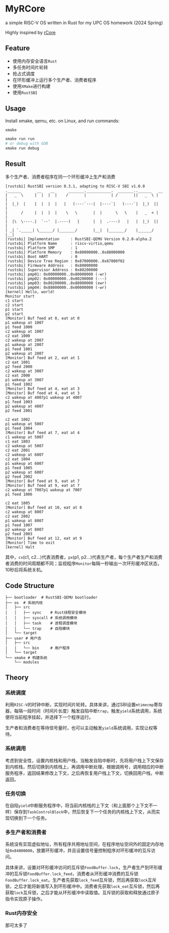 # MyRCore

a simple RISC-V OS written in Rust for my UPC OS homework (2024 Spring)

Highly inspired by [rCore](https://github.com/rcore-os/rCore)

## Feature

- 使用内存安全语言`Rust`
- 多任务时间片轮转
- 抢占式调度
- 在环形缓冲上运行多个生产者、消费者程序
- 使用`XMake`进行构建
- 使用`RustSBI`

## Usage

Install xmake, qemu, etc. on Linux, and run commands:

```bash
xmake

xmake run run
# or debug with GDB
xmake run debug
```

## Result

多个生产者、消费者程序在同一个环形缓冲上生产和消费

```
[rustsbi] RustSBI version 0.3.1, adapting to RISC-V SBI v1.0.0
.______       __    __      _______.___________.  _______..______   __
|   _  \     |  |  |  |    /       |           | /       ||   _  \ |  |
|  |_)  |    |  |  |  |   |   (----`---|  |----`|   (----`|  |_)  ||  |
|      /     |  |  |  |    \   \       |  |      \   \    |   _  < |  |
|  |\  \----.|  `--'  |.----)   |      |  |  .----)   |   |  |_)  ||  |
| _| `._____| \______/ |_______/       |__|  |_______/    |______/ |__|
[rustsbi] Implementation     : RustSBI-QEMU Version 0.2.0-alpha.2
[rustsbi] Platform Name      : riscv-virtio,qemu
[rustsbi] Platform SMP       : 1
[rustsbi] Platform Memory    : 0x80000000..0x88000000
[rustsbi] Boot HART          : 0
[rustsbi] Device Tree Region : 0x87000000..0x87000f02
[rustsbi] Firmware Address   : 0x80000000
[rustsbi] Supervisor Address : 0x80200000
[rustsbi] pmp01: 0x00000000..0x80000000 (-wr)
[rustsbi] pmp02: 0x80000000..0x80200000 (---)
[rustsbi] pmp03: 0x80200000..0x88000000 (xwr)
[rustsbi] pmp04: 0x88000000..0x00000000 (-wr)
[kernel] Hello, world!
Monitor start
c1 start
c2 start
p1 start
p2 start
[Monitor] Buf feed at 0, eat at 0
p1 wakeup at 1007
p1 feed 1000
c2 wakeup at 1007
c2 eat 1000
c2 wakeup at 2007
p1 wakeup at 2007
p1 feed 1001
p2 wakeup at 2007
[Monitor] Buf feed at 2, eat at 1
c2 eat 1001
p2 feed 2000
c2 wakeup at 3007
c2 eat 2000
p1 wakeup at 3007
p1 feed 1002
[Monitor] Buf feed at 4, eat at 3
[Monitor] Buf feed at 4, eat at 3
c2 wakeup at 4007p1 wakeup at 4007
p1 feed 1003
p2 wakeup at 4007
p2 feed 2001

c2 eat 1002
p1 wakeup at 5007
p1 feed 1004
[Monitor] Buf feed at 7, eat at 4
c1 wakeup at 5007
c1 eat 1003
c2 wakeup at 5007
c2 eat 2001
c2 wakeup at 6007
c2 eat 1004
p1 wakeup at 6007
p1 feed 1005
p2 wakeup at 6007
p2 feed 2002
[Monitor] Buf feed at 9, eat at 7
[Monitor] Buf feed at 9, eat at 7
c2 wakeup at 7007p1 wakeup at 7007
p1 feed 1006

c2 eat 1005
[Monitor] Buf feed at 10, eat at 8
c2 wakeup at 8007
c2 eat 2002
p1 wakeup at 8007
p1 feed 1007
p2 wakeup at 8007
p2 feed 2003
[Monitor] Buf feed at 12, eat at 9
[Monitor] Time to exit
[kernel] Halt
```

其中，`cx`(c1, c2...)代表消费者，`px`(p1, p2...)代表生产者，每个生产者生产和消费者消费的时间周期都不同；监视程序`Monitor`每隔一秒输出一次环形缓冲区状态，10秒后将系统关机。

## Code Structure

```
├── bootloader  # RustSBI-QEMU bootloader
├── os  # 系统内核
│   ├── src
│   │   ├── sync    # Rust线程安全模块
│   │   ├── syscall # 系统调用模块
│   │   ├── task    # 进程调度模块
│   │   └── trap    # 自陷模块
│   └── target
├── user # 用户态
│   ├── src
│   │   └── bin     # 用户程序
│   └── target
└── xmake # 构建系统
    └── modules
```

## Theory

### 系统调度

利用`RISC-V`的时钟中断，实现时间片轮转。具体来讲，通过SBI设置`mtimecmp`寄存器，每隔一段时间（时间片长度）触发自陷中断`trap`，触发`yield`系统调用，系统便将当前程序挂起，并选择下一个程序运行。

生产者和消费者在等待信号量时，也可以主动触发`yield`系统调用，实现让权等待。

### 系统调用

考虑到安全性，设置内核栈和用户栈，当触发自陷中断时，先将用户栈上下文保存到内核栈，然后切换到内核栈上，再调用中断处理，根据调用号，调用相应的中断服务程序，返回结果修改上下文，之后再恢复用户栈上下文，切换回用户栈，中断返回。

### 任务切换

在自陷`yield`中断服务程序中，将当前内核栈的上下文（和上面那个上下文不一样）保存到`TaskControlBlock`中，然后恢复下一个任务的内核栈上下文，从而实现切换到下一个任务。

### 多生产者和消费者

系统没有实现虚拟地址，所有程序共用地址空间，在程序地址空间外的固定内存地址`0x84000000`，放置环形缓冲，并且设置信号量控制程序对环形缓冲的互斥访问。

具体来讲，设置对环形缓冲访问的互斥锁`FoodBuffer.lock`，生产者生产到环形缓冲的互斥锁`FoodBuffer.lock_feed`，消费者从环形缓冲消费的互斥锁`FoodBuffer.lock_eat`。生产者先获取`lock_feed`互斥锁，然后再获取`lock`互斥锁，之后才能将新值写入到环形缓冲中。消费者先获取`lock_eat`互斥锁，然后再获取`lock`互斥锁，之后才能从环形缓冲中读取值。互斥锁的获取和释放通过原子指令实现原子操作。

### Rust内存安全

那可太多了
